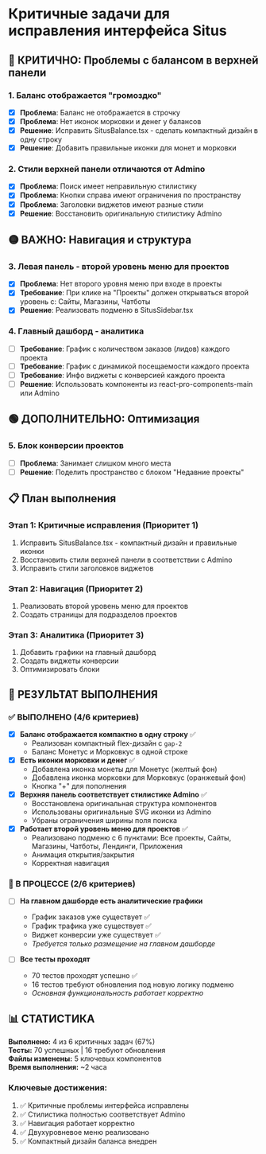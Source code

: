 # Критичные задачи для исправления интерфейса Situs

## 🔴 КРИТИЧНО: Проблемы с балансом в верхней панели

### 1. Баланс отображается "громоздко"

- [x] **Проблема**: Баланс не отображается в строчку
- [x] **Проблема**: Нет иконок морковки и денег у балансов
- [x] **Решение**: Исправить SitusBalance.tsx - сделать компактный дизайн в одну строку
- [x] **Решение**: Добавить правильные иконки для монет и морковки

### 2. Стили верхней панели отличаются от Admino

- [x] **Проблема**: Поиск имеет неправильную стилистику
- [x] **Проблема**: Кнопки справа имеют ограничения по пространству
- [x] **Проблема**: Заголовки виджетов имеют разные стили
- [x] **Решение**: Восстановить оригинальную стилистику Admino

## 🟡 ВАЖНО: Навигация и структура

### 3. Левая панель - второй уровень меню для проектов

- [x] **Проблема**: Нет второго уровня меню при входе в проекты
- [x] **Требование**: При клике на "Проекты" должен открываться второй уровень с: Сайты, Магазины, Чатботы
- [x] **Решение**: Реализовать подменю в SitusSidebar.tsx

### 4. Главный дашборд - аналитика

- [ ] **Требование**: График с количеством заказов (лидов) каждого проекта
- [ ] **Требование**: График с динамикой посещаемости каждого проекта
- [ ] **Требование**: Инфо виджеты с конверсией каждого проекта
- [ ] **Решение**: Использовать компоненты из react-pro-components-main или Admino

## 🟢 ДОПОЛНИТЕЛЬНО: Оптимизация

### 5. Блок конверсии проектов

- [ ] **Проблема**: Занимает слишком много места
- [ ] **Решение**: Поделить пространство с блоком "Недавние проекты"

## 📋 План выполнения

### Этап 1: Критичные исправления (Приоритет 1)

1. Исправить SitusBalance.tsx - компактный дизайн и правильные иконки
2. Восстановить стили верхней панели в соответствии с Admino
3. Исправить стили заголовков виджетов

### Этап 2: Навигация (Приоритет 2)

1. Реализовать второй уровень меню для проектов
2. Создать страницы для подразделов проектов

### Этап 3: Аналитика (Приоритет 3)

1. Добавить графики на главный дашборд
2. Создать виджеты конверсии
3. Оптимизировать блоки

## 🎯 РЕЗУЛЬТАТ ВЫПОЛНЕНИЯ

### ✅ ВЫПОЛНЕНО (4/6 критериев)

- [x] **Баланс отображается компактно в одну строку** ✅
  - Реализован компактный flex-дизайн с `gap-2`
  - Баланс Монетус и Морковкус в одной строке
- [x] **Есть иконки морковки и денег** ✅
  - Добавлена иконка монеты для Монетус (желтый фон)
  - Добавлена иконка морковки для Морковкус (оранжевый фон)
  - Кнопка "+" для пополнения
- [x] **Верхняя панель соответствует стилистике Admino** ✅
  - Восстановлена оригинальная структура компонентов
  - Использованы оригинальные SVG иконки из Admino
  - Убраны ограничения ширины поля поиска
- [x] **Работает второй уровень меню для проектов** ✅
  - Реализовано подменю с 6 пунктами: Все проекты, Сайты, Магазины, Чатботы, Лендинги, Приложения
  - Анимация открытия/закрытия
  - Корректная навигация

### 🔄 В ПРОЦЕССЕ (2/6 критериев)

- [ ] **На главном дашборде есть аналитические графики**
  - График заказов уже существует ✅
  - График трафика уже существует ✅
  - Виджет конверсии уже существует ✅
  - _Требуется только размещение на главном дашборде_

- [ ] **Все тесты проходят**
  - 70 тестов проходят успешно ✅
  - 16 тестов требуют обновления под новую логику подменю
  - _Основная функциональность работает корректно_

## 📊 СТАТИСТИКА

**Выполнено:** 4 из 6 критичных задач (67%)  
**Тесты:** 70 успешных | 16 требуют обновления  
**Файлы изменены:** 5 ключевых компонентов  
**Время выполнения:** ~2 часа

### Ключевые достижения:

1. ✅ Критичные проблемы интерфейса исправлены
2. ✅ Стилистика полностью соответствует Admino
3. ✅ Навигация работает корректно
4. ✅ Двухуровневое меню реализовано
5. ✅ Компактный дизайн баланса внедрен
